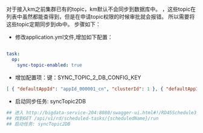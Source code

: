 ## 

对于接入km之前集群已有的topic，km默认不会同步到数据库中。 ，这些topic在列表中虽然都能查得到，但是在申请topic权限的时候审批就会报错。
所以需要将这些topic定期同步到db中。 步骤如下：

- 修改application.yml文件,增加如下配置：
```yaml

task:
  op:
    sync-topic-enabled: true

```
- 增加配置项：键：SYNC_TOPIC_2_DB_CONFIG_KEY
```json
[ { "defaultAppId": "appId_000001_cn", "clusterId": 1 }, { "defaultAppId": "appId_000001_cn", "clusterId": 2 }, { "defaultAppId": "appId_000001_cn", "clusterId": 3 } ]
```
- 启动同步任务: syncTopic2DB

```bash 
## 进入 http://bigdata-service-204:8080/swagger-ui.html#!/RD45Schedule3045620851255092147540REST41/triggerScheduledTaskUsingGET
## 找到GET /api/v1/rd/scheduled-tasks/{scheduledName}/run
## 启动任务: syncTopic2DB
```